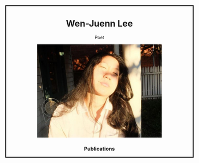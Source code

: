 <div style="margin-top:10px;min-height:100px;width:600px;margin-left:auto;margin-right:auto;text-align:center;border-style:solid;">

  <h1>Wen-Juenn Lee</h1>
  Poet
  
  <p><img width="400px" height="auto" src="wen-juenn.jpeg"></p>

  <h3>Publications</h3>
  

</div>
